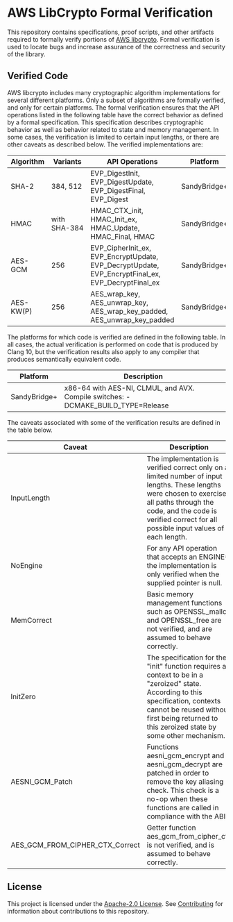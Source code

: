 # AWS LibCrypto Formal Verification

This repository contains specifications, proof scripts, and other artifacts required to formally verify portions of [AWS libcrypto](https://github.com/awslabs/aws-lc). Formal verification is used to locate bugs and increase assurance of the correctness and security of the library. 

## Verified Code

AWS libcrypto includes many cryptographic algorithm implementations for several different platforms. Only a subset of algorithms are formally verified, and only for certain platforms. The formal verification ensures that the API operations listed in the following table have the correct behavior as defined by a formal specification. This specification describes cryptographic behavior as well as behavior related to state and memory management. In some cases, the verification is limited to certain input lengths, or there are other caveats as described below. The verified implementations are:

| Algorithm | Variants |  API Operations | Platform   | Caveats | Tech |
| ----------| -------------| --------------- | -----------| ------------ | --------- |
| SHA-2     | 384, 512     | EVP_DigestInit, EVP_DigestUpdate, EVP_DigestFinal, EVP_Digest     | SandyBridge+ | InputLength, NoEngine, MemCorrect | [SAW](SAW/README.md) |
| HMAC      | with <nobr>SHA-384</nobr> | HMAC_CTX_init, HMAC_Init_ex, HMAC_Update, HMAC_Final, HMAC | SandyBridge+ | InputLength, NoEngine, MemCorrect, InitZero | [SAW](SAW/README.md) |
| AES-GCM   | 256 | EVP_CipherInit_ex, EVP_EncryptUpdate, EVP_DecryptUpdate, EVP_EncryptFinal_ex, EVP_DecryptFinal_ex | SandyBridge+ | InputLength, NoEngine, MemCorrect, InitZero, AESNI_GCM_Patch, AES_GCM_FROM_CIPHER_CTX_Correct | [SAW](SAW/README.md) |
| AES-KW(P) | 256     | AES_wrap_key, AES_unwrap_key, AES_wrap_key_padded, AES_unwrap_key_padded | SandyBridge+ | InputLength, MemCorrect |[SAW](SAW/README.md) |

The platforms for which code is verified are defined in the following table. In all cases, the actual verification is performed on code that is produced by Clang 10, but the verification results also apply to any compiler that produces semantically equivalent code.

| Platform        | Description |
| --------------- | ------------|
| SandyBridge+ | x86-64 with AES-NI, CLMUL, and AVX. Compile switches: -DCMAKE_BUILD_TYPE=Release

The caveats associated with some of the verification results are defined in the table below.

| Caveat        | Description |
| --------------| ------------|
| InputLength    | The implementation is verified correct only on a limited number of input lengths. These lengths were chosen to exercise all paths through the code, and the code is verified correct for all possible input values of each length. |
| NoEngine      | For any API operation that accepts an ENGINE*, the implementation is only verified when the supplied pointer is null. |
| MemCorrect    | Basic memory management functions such as OPENSSL_malloc and OPENSSL_free are not verified, and are assumed to behave correctly. |
| InitZero      | The specification for the "init" function requires a context to be in a "zeroized" state. According to this specification, contexts cannot be reused without first being returned to this zeroized state by some other mechanism. |
| AESNI_GCM_Patch | Functions aesni_gcm_encrypt and aesni_gcm_decrypt are patched in order to remove the key aliasing check. This check is a no-op when these functions are called in compliance with the ABI. |
| AES_GCM_FROM_CIPHER_CTX_Correct | Getter function aes_gcm_from_cipher_ctx is not verified, and is assumed to behave correctly. |


## License

This project is licensed under the [Apache-2.0 License](LICENSE). See [Contributing](CONTRIBUTING.md) for information about contributions to this repository.
